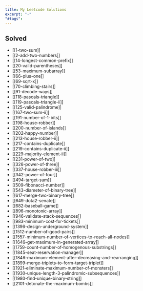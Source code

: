 ```yaml
---
title: My Leetcode Solutions
excerpt: "-"
"#tags":
---
```

## Solved

- [[1-two-sum]]
- [[2-add-two-numbers]]
- [[14-longest-common-prefix]]
- [[20-valid-parentheses]]
- [[53-maximum-subarray]]
- [[66-plus-one]]
- [[69-sqrt-x]]
- [[70-climbing-stairs]]
- [[91-decode-ways]]
- [[118-pascals-triangle]]
- [[119-pascals-triangle-ii]]
- [[125-valid-palindrome]]
- [[167-two-sum-ii]]
- [[191-number-of-1-bits]]
- [[198-house-robber]]
- [[200-number-of-islands]]
- [[202-happy-number]]
- [[213-house-robber-ii]]
- [[217-contains-duplicate]]
- [[219-contains-duplicate-ii]]
- [[229-majority-element-ii]]
- [[231-power-of-two]]
- [[326-power-of-three]]
- [[337-house-robber-iii]]
- [[342-power-of-four]]
- [[494-target-sum]]
- [[509-fibonacci-number]]
- [[543-diameter-of-binary-tree]]
- [[617-merge-two-binary-tree]]
- [[649-dota2-senate]]
- [[682-baseball-game]]
- [[896-monotonic-array]]
- [[946-validate-stack-sequences]]
- [[983-minimum-cost-for-tickets]]
- [[1396-design-underground-system]]
- [[1512-number-of-good-pairs]]
- [[1557-minimum-number-of-vertices-to-reach-all-nodes]]
- [[1646-get-maximum-in-generated-array]]
- [[1759-count-number-of-homogenous-substrings]]
- [[1845-seat-reservation-manager]]
- [[1846-maximum-element-after-decreasing-and-rearranging]]
- [[1899-merge-triplets-to-form-target-triplet]]
- [[1921-eliminate-maximum-number-of-monsters]]
- [[1930-unique-length-3-palindromic-subsequences]]
- [[1980-find-unique-binary-string]]
- [[2101-detonate-the-maximum-bombs]]